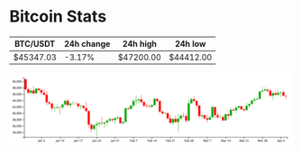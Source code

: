 # Bitcoin Stats

BTC/USDT|24h change|24h high|24h low|
|---|---|---|---|
|$45347.03|-3.17%|$47200.00|$44412.00|

<img src="./chart.svg">
